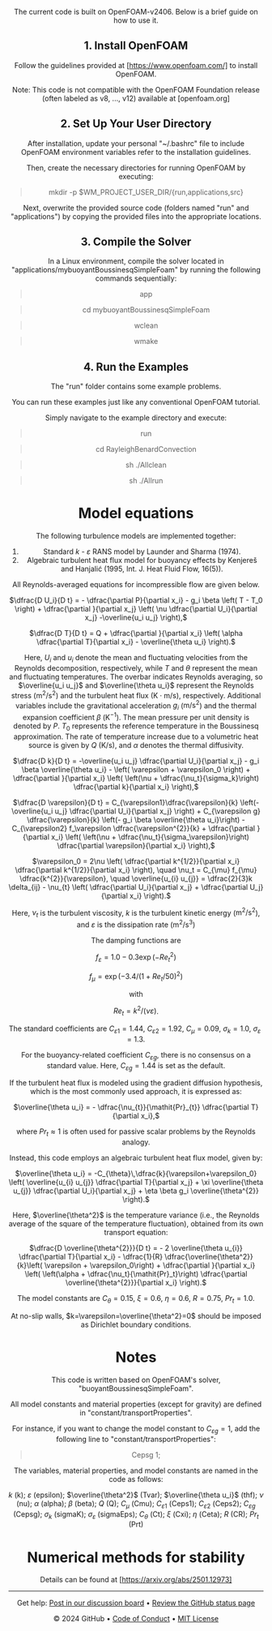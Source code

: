 <header>

<!--
  <<< Author notes: Course header >>>
  Include a 1280×640 image, course title in sentence case, and a concise description in emphasis.
  In your repository settings: enable template repository, add your 1280×640 social image, auto delete head branches.
  Add your open source license, GitHub uses MIT license.
-->

The current code is built on OpenFOAM-v2406. 
Below is a brief guide on how to use it.

## 1. Install OpenFOAM 
Follow the guidelines provided at [https://www.openfoam.com/] to install OpenFOAM. 

Note: This code is not compatible with the OpenFOAM Foundation release (often labeled as v8, ..., v12) available at [openfoam.org]

## 2. Set Up Your User Directory
After installation, update your personal "~/.bashrc" file to include OpenFOAM environment variables refer to the installation guidelines. 

Then, create the necessary directories for running OpenFOAM by executing:

  > mkdir -p $WM_PROJECT_USER_DIR/{run,applications,src}

Next, overwrite the provided source code (folders named "run" and "applications") by copying the provided files into the appropriate locations.

## 3. Compile the Solver
In a Linux environment, compile the solver located in "applications/mybuoyantBoussinesqSimpleFoam" by running the following commands sequentially:

  > app

  > cd mybuoyantBoussinesqSimpleFoam
  
  > wclean
  
  > wmake

## 4. Run the Examples  
The "run" folder contains some example problems. 

You can run these examples just like any conventional OpenFOAM tutorial. 

Simply navigate to the example directory and execute:
  
  > run
  
  > cd RayleighBenardConvection
  
  > sh ./Allclean
  
  > sh ./Allrun
 


# Model equations
The following turbulence models are implemented together:

1. Standard $k$ - $\varepsilon$ RANS model by Launder and Sharma (1974).
2. Algebraic turbulent heat flux model for buoyancy effects by Kenjereš and Hanjalić (1995, Int. J. Heat Fluid Flow, 16(5)).


All Reynolds-averaged equations for incompressible flow are given below.

$\dfrac{D U_i}{D t}	= - \dfrac{\partial P}{\partial x_i} 	- g_i \beta \left( T - T_0 \right)	+ \dfrac{\partial }{\partial x_j} 	\left( \nu \dfrac{\partial U_i}{\partial x_j} -\overline{u_i u_j} \right),$

$\dfrac{D T}{D t}
	=
	Q
	+ \dfrac{\partial }{\partial x_i} 
	\left( \alpha \dfrac{\partial T}{\partial x_i} - \overline{\theta u_i} \right).$

Here, $U_i$ and $u_i$ denote the mean and fluctuating velocities from the Reynolds decomposition, respectively, while $T$ and $\theta$ represent the mean and fluctuating temperatures. The overbar indicates Reynolds averaging, so $\overline{u_i u_j}$ and $\overline{\theta u_i}$ represent the Reynolds stress ($\mathrm{m^2/s^2}$) and the turbulent heat flux ($\mathrm{K \cdot m/s}$), respectively. Additional variables include the gravitational acceleration $g_i$ ($\mathrm{m/s^2}$) and the thermal expansion coefficient $\beta$ ($\mathrm{K^{-1}}$). The mean pressure per unit density is denoted by $P$. $T_0$ represents the reference temperature in the Boussinesq approximation. The rate of temperature increase due to a volumetric heat source is given by $Q$ ($\mathrm{K/s}$), and $\alpha$ denotes the thermal diffusivity.  

$\dfrac{D k}{D t} = -\overline{u_i u_j} \dfrac{\partial U_i}{\partial x_j} 
	- g_i \beta \overline{\theta u_i}
	- \left( \varepsilon + \varepsilon_0 \right) 
	+ \dfrac{\partial }{\partial x_i} 
	\left( \left(\nu + \dfrac{\nu_t}{\sigma_k}\right) \dfrac{\partial k}{\partial x_i}  \right),$

 $\dfrac{D \varepsilon}{D t} =
	C_{\varepsilon1}\dfrac{\varepsilon}{k} \left(-\overline{u_i u_j} \dfrac{\partial U_i}{\partial x_j} \right)
	+ C_{\varepsilon g}  \dfrac{\varepsilon}{k} \left(- g_i \beta \overline{\theta u_i}\right)
	- C_{\varepsilon2} f_\varepsilon \dfrac{\varepsilon^{2}}{k}
	+ \dfrac{\partial }{\partial x_i} 
	\left( \left(\nu + \dfrac{\nu_t}{\sigma_\varepsilon}\right) \dfrac{\partial \varepsilon}{\partial x_i}  \right),$
 
 $\varepsilon_0 = 2\nu \left( \dfrac{\partial k^{1/2}}{\partial x_i} \dfrac{\partial k^{1/2}}{\partial x_i} \right), \quad 
	\nu_t = C_{\mu} f_{\mu} \dfrac{k^{2}}{\varepsilon}, \quad
	\overline{u_{i} u_{j}}
	=
	\dfrac{2}{3}k \delta_{ij} - \nu_{t} \left( \dfrac{\partial U_i}{\partial x_j} + \dfrac{\partial U_j}{\partial x_i} \right).$
 
Here, $\nu_t$ is the turbulent viscosity, $k$ is the turbulent kinetic energy ($\mathrm{m^2/s^2}$), and $\varepsilon$ is the dissipation rate ($\mathrm{m^2/s^3}$)

The damping functions are 

$f_{\varepsilon} = 1.0 - 0.3 \exp(-\mathit{Re}_{t}^{2})$

$f_{\mu} = \exp \left( -3.4 / \left( 1+ \mathit{Re}_{t}/50 \right)^{2}\right)$

with 

$\mathit{Re}_{t} = {k^{2}}/({\nu \varepsilon})$.

The standard coefficients are $C_{\varepsilon1} = 1.44$, $C_{\varepsilon2} = 1.92$,	$C_{\mu} = 0.09$, $\sigma_k = 1.0$, $\sigma_\varepsilon = 1.3$.

For the buoyancy-related coefficient $C_{\varepsilon g}$, there is no consensus on a standard value.  Here, $C_{\varepsilon g} = 1.44$ is set as the default.  

If the turbulent heat flux is modeled using the gradient diffusion hypothesis, which is the most commonly used approach, it is expressed as:

$\overline{\theta u_i} = - \dfrac{\nu_{t}}{\mathit{Pr}_{t}} \dfrac{\partial T}{\partial x_i},$

where $\mathit{Pr}_t \approx 1$ is often used for passive scalar problems by the Reynolds analogy.

Instead, this code employs an algebraic turbulent heat flux model, given by:

$\overline{\theta u_i} = -C_{\theta}\,\dfrac{k}{\varepsilon+\varepsilon_0}
	\left( 
	\overline{u_{i} u_{j}} \dfrac{\partial T}{\partial x_j}
	+ \xi \overline{\theta u_{j}} \dfrac{\partial U_i}{\partial x_j}
	+ \eta \beta g_i \overline{\theta^{2}}
	\right).$

Here, $\overline{\theta^2}$ is the temperature variance (i.e., the Reynolds average of the square of the temperature fluctuation), obtained from its own transport equation:

$\dfrac{D \overline{\theta^{2}}}{D t}
	= - 2 \overline{\theta u_{i}} \dfrac{\partial T}{\partial x_i}
	- \dfrac{1}{R} \dfrac{\overline{\theta^2}}{k}\left( \varepsilon + \varepsilon_0\right) 
	+ \dfrac{\partial }{\partial x_i} 
	\left( \left(\alpha + \dfrac{\nu_t}{\mathit{Pr}_t}\right) \dfrac{\partial \overline{\theta^{2}}}{\partial x_i}  \right).$

 The model constants are $C_{\theta} = 0.15$, $\xi=0.6$, $\eta=0.6$, $R=0.75$, $\mathit{Pr}_t=1.0$.

 
At no-slip walls, $k=\varepsilon=\overline{\theta^2}=0$ should be imposed as Dirichlet boundary conditions.


# Notes
This code is written based on OpenFOAM's solver, "buoyantBoussinesqSimpleFoam".

All model constants and material properties (except for gravity) are defined in  "constant/transportProperties".

For instance, if you want to change the model constant to $C_{\varepsilon g}=1$, add the following line to "constant/transportProperties":
> Cepsg 1;

The variables, material properties, and model constants are named in the code as follows:

$k$ (k);
$\varepsilon$ (epsilon);
$\overline{\theta^2}$ (Tvar);
$\overline{\theta u_i}$ (thf);
$\nu$ (nu); 
$\alpha$ (alpha);
$\beta$ (beta);
$Q$ (Q);
$C_\mu$ (Cmu);
$C_{\varepsilon 1}$ (Ceps1);
$C_{\varepsilon 2}$ (Ceps2);
$C_{\varepsilon g}$ (Cepsg);
$\sigma_k$ (sigmaK);
$\sigma_\varepsilon$ (sigmaEps);
$C_\theta$ (Ct);
$\xi$ (Cxi);
$\eta$ (Ceta);
$R$ (CR);
$\mathit{Pr}_t$ (Prt)


# Numerical methods for stability
Details can be found at [https://arxiv.org/abs/2501.12973]

<footer>

<!--
  <<< Author notes: Footer >>>
  Add a link to get support, GitHub status page, code of conduct, license link.
-->

---

Get help: [Post in our discussion board](https://github.com/orgs/skills/discussions/categories/introduction-to-github) &bull; [Review the GitHub status page](https://www.githubstatus.com/)

&copy; 2024 GitHub &bull; [Code of Conduct](https://www.contributor-covenant.org/version/2/1/code_of_conduct/code_of_conduct.md) &bull; [MIT License](https://gh.io/mit)

</footer>
